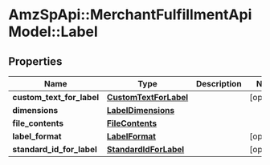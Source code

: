 # AmzSpApi::MerchantFulfillmentApiModel::Label

## Properties
Name | Type | Description | Notes
------------ | ------------- | ------------- | -------------
**custom_text_for_label** | [**CustomTextForLabel**](CustomTextForLabel.md) |  | [optional] 
**dimensions** | [**LabelDimensions**](LabelDimensions.md) |  | 
**file_contents** | [**FileContents**](FileContents.md) |  | 
**label_format** | [**LabelFormat**](LabelFormat.md) |  | [optional] 
**standard_id_for_label** | [**StandardIdForLabel**](StandardIdForLabel.md) |  | [optional] 

